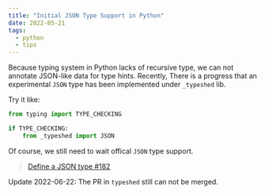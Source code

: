 ```yaml
---
title: "Initial JSON Type Support in Python"
date: 2022-05-21
tags:
  - python
  - tips
---
```


Because typing system in Python lacks of recursive type, we can not annotate
JSON-like data for type hints. Recently, There is a progress that an
experimental `JSON` type has been implemented under `_typeshed` lib.

Try it like:

```python
from typing import TYPE_CHECKING

if TYPE_CHECKING:
    from _typeshed import JSON
```

Of course, we still need to wait offical `JSON` type support.

> [Define a JSON type #182](https://github.com/python/typing/issues/182#issuecomment-1133611222)

Update 2022-06-22: The PR in `typeshed` still can not be merged.
